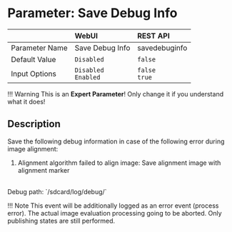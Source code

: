 # Parameter: Save Debug Info

|                   | WebUI               | REST API
|:---               |:---                 |:----
| Parameter Name    | Save Debug Info     | savedebuginfo
| Default Value     | `Disabled`          | `false`
| Input Options     | `Disabled`<br>`Enabled` | `false`<br>`true` 


!!! Warning
    This is an **Expert Parameter**! Only change it if you understand what it does!


## Description

Save the following debug information in case of the following error during image alignment: <br>
1. Alignment algorithm failed to align image: Save alignment image with alignment marker <br>
<br>
Debug path: `/sdcard/log/debug/`<br>

!!! Note
    This event will be additionally logged as an error event (process error). The actual 
    image evaluation processing going to be aborted. Only publishing states are still performed.

